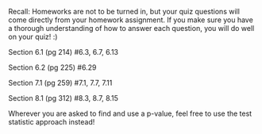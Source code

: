 Recall: Homeworks are not to be turned in, but your quiz questions will come directly from your homework assignment. If you make sure you have a thorough understanding of how to answer each question, you will do well on your quiz! :)

Section 6.1 (pg 214) #6.3, 6.7, 6.13

Section 6.2 (pg 225) #6.29

Section 7.1 (pg 259) #7.1, 7.7, 7.11

Section 8.1 (pg 312) #8.3, 8.7, 8.15

Wherever you are asked to find and use a p-value, feel free to use the test statistic approach instead!
